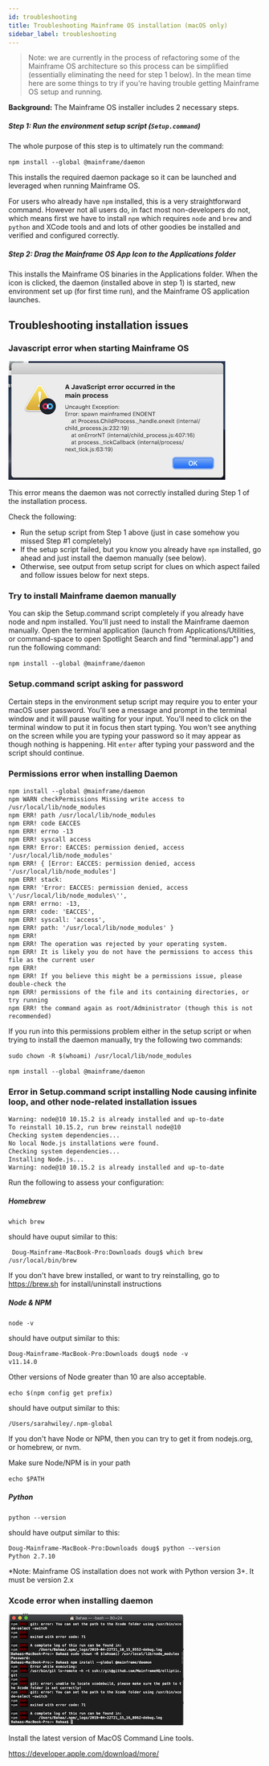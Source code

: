 ```yaml
---
id: troubleshooting
title: Troubleshooting Mainframe OS installation (macOS only)
sidebar_label: troubleshooting
---
```


>Note: we are currently in the process of refactoring some of the Mainframe OS
architecture so this process can be simplified (essentially eliminating the need for step 1 below).
In the mean time here are some things to try if you're having trouble getting Mainframe OS setup and running.


**Background:** The Mainframe OS installer includes 2 necessary steps.

##### Step 1: Run the environment setup script (`Setup.command`)
The whole purpose of this step is to ultimately run the command:

`npm install --global @mainframe/daemon`

This installs the required daemon package so it can be launched and leveraged when running Mainframe OS.

For users who already have `npm` installed, this is a very straightforward command.
However not all users do, in fact most non-developers do not, which means first we have to
install `npm` which requires `node` and `brew` and `python` and XCode tools and and lots of other goodies be
installed and verified and configured correctly.


##### Step 2: Drag the Mainframe OS App Icon to the Applications folder

This installs the Mainframe OS binaries in the Applications folder. When the icon is clicked, the daemon
(installed above in step 1) is started, new environment set up (for first time run), and the Mainframe OS
application launches.

## Troubleshooting installation issues

### Javascript error when starting Mainframe OS
![spawn mainframed ENOENT](assets/javascripterror.png)

This error means the daemon was not correctly installed during Step 1 of the installation process.

Check the following:

- Run the setup script from Step 1 above (just in case somehow you missed Step #1 completely)
- If the setup script failed, but you know you already have `npm` installed, go ahead and just install the daemon manually (see below).
- Otherwise, see output from setup script for clues on which aspect failed and follow issues below for next steps.

### Try to install Mainframe daemon manually
You can skip the Setup.command script completely if you already have node and npm installed. You'll just need to install the Mainframe daemon manually.
Open the terminal application (launch from Applications/Utilities, or command-space to open Spotlight Search and find "terminal.app")
and run the following command:

`npm install --global @mainframe/daemon`

### Setup.command script asking for password

Certain steps in the environment setup script may require you to enter your macOS user password. You'll see a message and prompt
in the terminal window and it will pause waiting for your input. You'll need to click on the terminal window to put it in focus
then start typing. You won't see anything on the screen while you are typing your password so it may appear as though nothing is happening.
Hit `enter` after typing your password and the script should continue.


### Permissions error when installing Daemon

```
npm install --global @mainframe/daemon
npm WARN checkPermissions Missing write access to /usr/local/lib/node_modules
npm ERR! path /usr/local/lib/node_modules
npm ERR! code EACCES
npm ERR! errno -13
npm ERR! syscall access
npm ERR! Error: EACCES: permission denied, access '/usr/local/lib/node_modules'
npm ERR! { [Error: EACCES: permission denied, access '/usr/local/lib/node_modules']
npm ERR! stack:
npm ERR! 'Error: EACCES: permission denied, access \'/usr/local/lib/node_modules\'',
npm ERR! errno: -13,
npm ERR! code: 'EACCES',
npm ERR! syscall: 'access',
npm ERR! path: '/usr/local/lib/node_modules' }
npm ERR!
npm ERR! The operation was rejected by your operating system.
npm ERR! It is likely you do not have the permissions to access this file as the current user
npm ERR!
npm ERR! If you believe this might be a permissions issue, please double-check the
npm ERR! permissions of the file and its containing directories, or try running
npm ERR! the command again as root/Administrator (though this is not recommended)
```


If you run into this permissions problem either in the setup script or when trying to install the daemon manually, try the following two commands:

`sudo chown -R $(whoami) /usr/local/lib/node_modules`

`npm install --global @mainframe/daemon`

### Error in Setup.command script installing Node causing infinite loop, and other node-related installation issues

```
Warning: node@10 10.15.2 is already installed and up-to-date
To reinstall 10.15.2, run brew reinstall node@10
Checking system dependencies...
No local Node.js installations were found.
Checking system dependencies...
Installing Node.js...
Warning: node@10 10.15.2 is already installed and up-to-date
```

Run the following to assess your configuration:

##### Homebrew

`which brew`

should have ouput similar to this:
```
 Doug-Mainframe-MacBook-Pro:Downloads doug$ which brew
/usr/local/bin/brew
```

If you don't have brew installed, or want to try reinstalling, go to https://brew.sh for install/uninstall instructions


##### Node & NPM

`node -v`

should have output similar to this:

```
Doug-Mainframe-MacBook-Pro:Downloads doug$ node -v
v11.14.0
```

Other versions of Node greater than 10 are also acceptable.

`echo $(npm config get prefix)`

should have output similar to this:

```
/Users/sarahwiley/.npm-global
```

If you don't have Node or NPM, then you can try to get it from nodejs.org, or homebrew, or nvm.

Make sure Node/NPM is in your path

`echo $PATH`

##### Python

`python --version`

should have output similar to this:

```
Doug-Mainframe-MacBook-Pro:Downloads doug$ python --version
Python 2.7.10
```

*Note: Mainframe OS installation does not work with Python version 3+. It must be version 2.x

### Xcode error when installing daemon

![xcode error](assets/xcodeerror.png)

Install the latest version of MacOS Command Line tools.

https://developer.apple.com/download/more/
